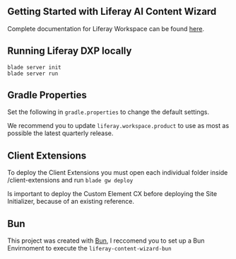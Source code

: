 ## Getting Started with Liferay AI Content Wizard

Complete documentation for Liferay Workspace can be found
[here](https://learn.liferay.com/dxp/7.x/en/developing-applications/tooling/liferay-workspace.html).

## Running Liferay DXP locally

```
blade server init
blade server run
```

## Gradle Properties

Set the following in `gradle.properties` to change the default settings.

We recommend you to update `liferay.workspace.product` to use as most as possible the latest quarterly release.

## Client Extensions

To deploy the Client Extensions you must open each individual folder inside /client-extensions and run `blade gw deploy`

Is important to deploy the Custom Element CX before deploying the Site Initializer, because of an existing reference.

## Bun

This project was created with [Bun](https://bun.sh/), I reccomend you to set up a Bun Envirnoment to execute the `liferay-content-wizard-bun`
